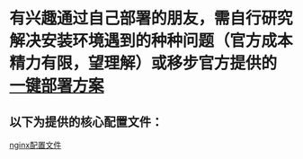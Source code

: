 # 有兴趣通过自己部署的朋友，需自行研究解决安装环境遇到的种种问题（官方成本精力有限，望理解）或移步官方提供的[一键部署方案](https://gitee.com/neat-logic/neatlogic-itom-all/blob/develop3.0.0/LOCAL_INSTALL.md)

## 以下为提供的核心配置文件：

[nginx配置文件](https://gitee.com/neat-logic/neatlogic-itom-all/blob/develop3.0.0/nginx.conf)